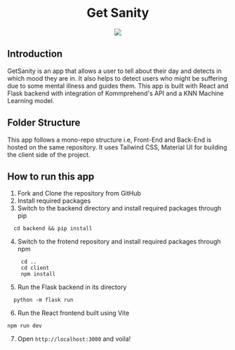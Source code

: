 <h1 align="center">Get Sanity</h1>

<p align="center">
  <img src="https://user-images.githubusercontent.com/83456083/174928173-b7dbf685-62b8-40ea-874b-3c95e3e76238.png" />
</p>

## Introduction
GetSanity is an app that allows a user to tell about their day and detects in which mood they are in. It also helps to detect users who might be suffering due to some mental illness and guides them. This app is built with React and Flask backend with integration of Kommprehend's API and a KNN Machine Learning model.

## Folder Structure
This app follows a mono-repo structure i.e, Front-End and Back-End is hosted on the same repository. It uses Tailwind CSS, Material UI for building the client side of the project.

## How to run this app

1. Fork and Clone the repository from GitHub
2. Install required packages
3. Switch to the backend directory and install required packages through pip
  ```
    cd backend && pip install
   ```
4. Switch to the frotend repository and install required packages through npm
   ```
    cd .. 
    cd client
    npm install
   ```
5. Run the Flask backend in its directory
  ```
    python -m flask run
  ```
6. Run the React frontend built using Vite
  ```
  npm run dev
  ```
7. Open  ```http://localhost:3000``` and voila!
